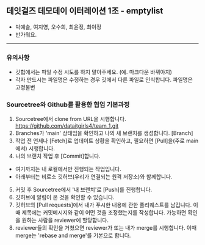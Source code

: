## 데잇걸즈 데모데이 이터레이션 1조 - emptylist
- 박예슬, 여지영, 오수희, 최윤정, 최이정
- 반가워요.
---
### 유의사항
* 깃헙에서는 파일 수정 시도를 하지 말아주세요. (예. 마크다운 바꿔야지)
* 각자 만드시는 파일명은 수정하는 경우 깃에서 다른 파일로 인식합니다. 파일명은 고정불변

### Sourcetree와 Github를 활용한 협업 기본과정
1. Sourcetree에서 clone from URL을 시행합니다. https://github.com/dataitgirls4/team_1.git
2. Branches가 'main' 상태임을 확인하고 나의 새 브랜치를 생성합니다. [Branch]
3. 작업 전 언제나 [Fetch]로 업데이트 상황을 확인하고, 필요하면 [Pull]을(주로 main에서) 시행합니다.
4. 나의 브랜치 작업 후 [Commit]합니다.

- 여기까지는 내 로컬에서만 진행되는 작업입니다.
- 아래부터는 비로소 깃허브(우리가 연결되는 원격 저장소)와 함께합니다.

5. 커밋 후 Sourcetree에서 '내 브랜치'로 [Push]를 진행합니다.
6. 깃허브에 알림이 온 것을 확인할 수 있습니다.
7. 깃허브의 [Pull requests]에서 내가 푸시한 내용에 관한 풀리퀘스트를 남깁니다. 이때 제목에는 커밋메시지와 같이 어떤 것을 조정했는지를 작성합니다. 가능하면 확인을 원하는 사람을 reviewer에 할당합니다.
8. reviewer들의 확인을 거쳤으면 reviewer가 또는 내가 merge를 시행합니다. 이때 merge는 'rebase and merge'를 기본으로 합니다.